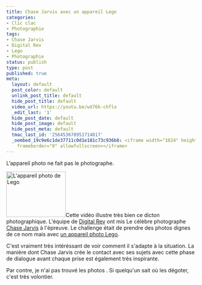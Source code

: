 ```yaml
---
title: Chase Jarvis avec un appareil Lego
categories:
- Clic clac
- Photographie
tags:
- Chase Jarvis
- Digital Rev
- Lego
- Photographie
status: publish
type: post
published: true
meta:
  layout: default
  post_color: default
  unlink_post_title: default
  hide_post_title: default
  video_url: https://youtu.be/wX76k-chflo
  _edit_last: '1'
  hide_post_date: default
  hide_post_image: default
  hide_post_meta: default
  tmac_last_id: '256453678951714817'
  _oembed_19c9e6c1de37711c0d1e181c73c936b8: <iframe width="1024" height="576" src="https://www.youtube.com/embed/wX76k-chflo?fs=1&feature=oembed"
    frameborder="0" allowfullscreen></iframe>
---
```

L’appareil photo ne fait pas le photographe.

<!--more-->

<a href="https://dlgjp9x71cipk.cloudfront.net/2012/01/c132_lego_digital_camera_back.jpg"><img class="alignright size-medium wp-image-4747" title="Lego digital Camera" src="https://dlgjp9x71cipk.cloudfront.net/2012/01/c132_lego_digital_camera_back-250x191.jpg" alt="L'appareil photo de Lego" width="158" height="121" /></a>Cette vidéo illustre très bien ce dicton photographique. L'équipe de <a title="Le site de Digitla Rev" href="https://www.digitalrev.com">Digital Rev</a> ont mis Le célèbre photographe <a title="Site web de Chase Jarvis" href="https://www.chasejarvis.com/">Chase Jarvis</a> à l'épreuve. Le challenge était de prendre des photos dignes de ce nom mais avec <a title="Site présentant l'appareil photo de Lego" href="https://www.legodigitalcamera.com/">un appareil photo Lego</a>.

C'est vraiment très intéréssant de voir comment il s'adapte à la situation. La manière dont Chase Jarvis crée le contact avec ses sujets avec cette phase de dialogue avant chaque prise est également très inspirante.

Par contre, je n'ai pas trouvé les photos . Si quelqu'un sait où les dégoter, c'est très volontier.
